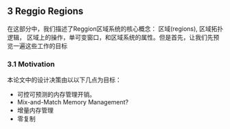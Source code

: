 ## 3 Reggio Regions
在这部分中，我们描述了Reggion区域系统的核心概念： 区域(regions), 区域拓扑逻辑，
区域上的操作，单可变窗口，和区域系统的属性。但是首先，让我们先预览一遍这些工作的目标

### 3.1 Motivation
本论文中的设计决策由以以下几点为目标：
+ 可控可预测的内存管理开销。
+ Mix-and-Match Memory Management?
+ 增量内存管理
+ 零复制